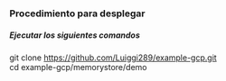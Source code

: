 ### Procedimiento para desplegar 

##### Ejecutar los siguientes comandos 

git clone https://github.com/Luiggi289/example-gcp.git  
cd example-gcp/memorystore/demo